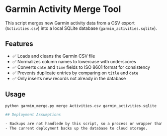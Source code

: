 # Garmin Activity Merge Tool

This script merges new Garmin activity data from a CSV export (`Activities.csv`) into a local SQLite database (`garmin_activities.sqlite`).

## Features

- ✅ Loads and cleans the Garmin CSV file
- ✅ Normalizes column names to lowercase with underscores
- ✅ Converts `date` and `time` fields to ISO 8601 format for consistency
- ✅ Prevents duplicate entries by comparing on `title` and `date`
- ✅ Only inserts new records not already in the database

## Usage

```bash
python garmin_merge.py merge Activities.csv garmin_activities.sqlite

## Deployment Assumptions

- Backups are not handlede by this script, so a process or wrapper that will backup the database either before or after the mege is expected to guard against corruption.
- The current deployment backs up the database to cloud storage.

